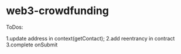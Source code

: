 # web3-crowdfunding


ToDos:

1.update address in context(getContact);
2.add reentrancy in contract
3.complete onSubmit
